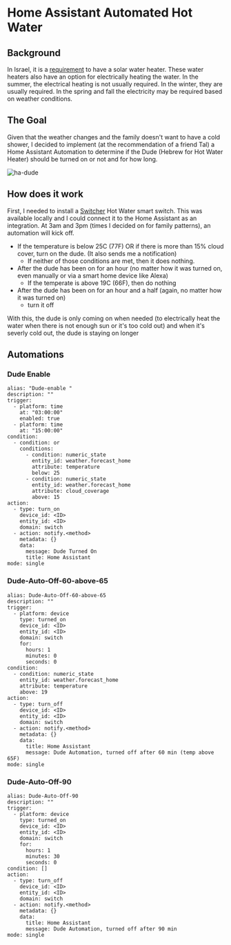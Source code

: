 # Home Assistant Automated Hot Water 

## Background

In Israel, it is a [requirement](https://en.wikipedia.org/wiki/Solar_power_in_Israel#:~:text=After%20the%20energy%20crisis%20in,towers%20with%20insufficient%20roof%20area.) to have a solar water heater. These water heaters also have an option for electrically heating the water.
In the summer, the electrical heating is not usually required. In the winter, they are usually required. In the spring and fall the electricity  may be required based on weather conditions.

## The Goal

Given that the weather changes and the family doesn't want to have a cold shower, I decided to implement (at the recommendation of a friend Tal) a Home Assistant Automation to determine if the Dude (Hebrew for Hot Water Heater) should be turned on or not and for how long.

![ha-dude](https://github.com/user-attachments/assets/f274bf26-50af-438f-98d1-930cf03f9a0c)

## How does it work

First, I needed to install a [Switcher](https://switcher.co.il/) Hot Water smart switch. This was available locally and I could connect it to the Home Assistant as an integration.
At 3am and 3pm (times I decided on for family patterns), an automation will kick off. 
- If the temperature is below 25C (77F) OR if there is more than 15% cloud cover, turn on the dude. (It also sends me a notification)
  - If neither of those conditions are met, then it does nothing.
- After the dude has been on for an hour (no matter how it was turned on, even manually or via a smart home device like Alexa)
  - If the temperate is above 19C (66F), then do nothing
- After the dude has been on for an hour and a half (again, no matter how it was turned on)
  - turn it off

With this, the dude is only coming on when needed (to electrically heat the water when there is not enough sun or it's too cold out) and when it's severly cold out, the dude is staying on longer

## Automations

### Dude Enable
```
alias: "Dude-enable "
description: ""
trigger:
  - platform: time
    at: "03:00:00"
    enabled: true
  - platform: time
    at: "15:00:00"
condition:
  - condition: or
    conditions:
      - condition: numeric_state
        entity_id: weather.forecast_home
        attribute: temperature
        below: 25
      - condition: numeric_state
        entity_id: weather.forecast_home
        attribute: cloud_coverage
        above: 15
action:
  - type: turn_on
    device_id: <ID>
    entity_id: <ID>
    domain: switch
  - action: notify.<method>
    metadata: {}
    data:
      message: Dude Turned On
      title: Home Assistant
mode: single
```

### Dude-Auto-Off-60-above-65

```
alias: Dude-Auto-Off-60-above-65
description: ""
trigger:
  - platform: device
    type: turned_on
    device_id: <ID>
    entity_id: <ID>
    domain: switch
    for:
      hours: 1
      minutes: 0
      seconds: 0
condition:
  - condition: numeric_state
    entity_id: weather.forecast_home
    attribute: temperature
    above: 19
action:
  - type: turn_off
    device_id: <ID>
    entity_id: <ID>
    domain: switch
  - action: notify.<method>
    metadata: {}
    data:
      title: Home Assistant
      message: Dude Automation, turned off after 60 min (temp above 65F)
mode: single

```

### Dude-Auto-Off-90

```
alias: Dude-Auto-Off-90
description: ""
trigger:
  - platform: device
    type: turned_on
    device_id: <ID>
    entity_id: <ID>
    domain: switch
    for:
      hours: 1
      minutes: 30
      seconds: 0
condition: []
action:
  - type: turn_off
    device_id: <ID>
    entity_id: <ID>
    domain: switch
  - action: notify.<method>
    metadata: {}
    data:
      title: Home Assistant
      message: Dude Automation, turned off after 90 min
mode: single

```
